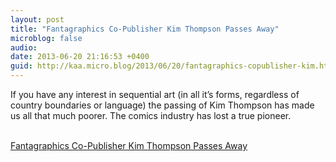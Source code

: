 ```yaml
---
layout: post
title: "Fantagraphics Co-Publisher Kim Thompson Passes Away"
microblog: false
audio: 
date: 2013-06-20 21:16:53 +0400
guid: http://kaa.micro.blog/2013/06/20/fantagraphics-copublisher-kim.html
---
```

<p>If you have any interest in sequential art (in all it&rsquo;s forms, regardless of country boundaries or language) the passing of Kim Thompson has made us all that much poorer. The comics industry has lost a true pioneer.</p><br /><a href='http://www.comicsalliance.com/2013/06/19/kim-thompson-passes-away-fantagraphics/'>Fantagraphics Co-Publisher Kim Thompson Passes Away</a>

